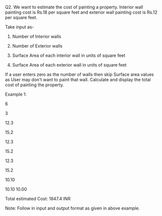 Q2. We want to estimate the cost of painting a property. Interior wall painting cost is Rs.18 per square feet and exterior wall painting cost is Rs.12 per square feet. 

Take input as-

1. Number of Interior walls

2. Number of Exterior walls

3. Surface Area of each interior wall in units of square feet

4. Surface Area of each exterior wall in units of square feet

If a user enters zero as the number of walls then skip Surface area values as User may don't want to paint that wall. Calculate and display the total cost of painting the property. 

Example 1:

6

3

12.3

15.2

12.3

15.2

12.3

15.2

10.10

10.10 10.00

Total estimated Cost: 1847.4 INR

Note: Follow in input and output format as given in above example.